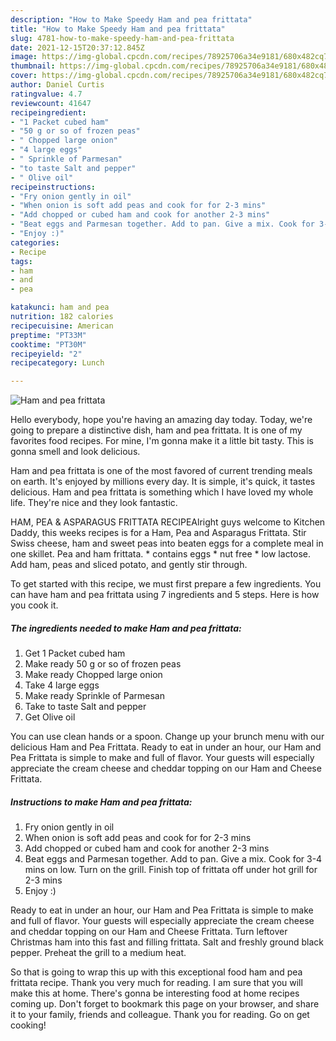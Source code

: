 ```yaml
---
description: "How to Make Speedy Ham and pea frittata"
title: "How to Make Speedy Ham and pea frittata"
slug: 4781-how-to-make-speedy-ham-and-pea-frittata
date: 2021-12-15T20:37:12.845Z
image: https://img-global.cpcdn.com/recipes/78925706a34e9181/680x482cq70/ham-and-pea-frittata-recipe-main-photo.jpg
thumbnail: https://img-global.cpcdn.com/recipes/78925706a34e9181/680x482cq70/ham-and-pea-frittata-recipe-main-photo.jpg
cover: https://img-global.cpcdn.com/recipes/78925706a34e9181/680x482cq70/ham-and-pea-frittata-recipe-main-photo.jpg
author: Daniel Curtis
ratingvalue: 4.7
reviewcount: 41647
recipeingredient:
- "1 Packet cubed ham"
- "50 g or so of frozen peas"
- " Chopped large onion"
- "4 large eggs"
- " Sprinkle of Parmesan"
- "to taste Salt and pepper"
- " Olive oil"
recipeinstructions:
- "Fry onion gently in oil"
- "When onion is soft add peas and cook for for 2-3 mins"
- "Add chopped or cubed ham and cook for another 2-3 mins"
- "Beat eggs and Parmesan together. Add to pan. Give a mix. Cook for 3-4 mins on low. Turn on the grill. Finish top of frittata off under hot grill for 2-3 mins"
- "Enjoy :)"
categories:
- Recipe
tags:
- ham
- and
- pea

katakunci: ham and pea 
nutrition: 182 calories
recipecuisine: American
preptime: "PT33M"
cooktime: "PT30M"
recipeyield: "2"
recipecategory: Lunch

---
```



![Ham and pea frittata](https://img-global.cpcdn.com/recipes/78925706a34e9181/680x482cq70/ham-and-pea-frittata-recipe-main-photo.jpg)

Hello everybody, hope you're having an amazing day today. Today, we're going to prepare a distinctive dish, ham and pea frittata. It is one of my favorites food recipes. For mine, I'm gonna make it a little bit tasty. This is gonna smell and look delicious.

Ham and pea frittata is one of the most favored of current trending meals on earth. It's enjoyed by millions every day. It is simple, it's quick, it tastes delicious. Ham and pea frittata is something which I have loved my whole life. They're nice and they look fantastic.

HAM, PEA &amp; ASPARAGUS FRITTATA RECIPEAlright guys welcome to Kitchen Daddy, this weeks recipes is for a Ham, Pea and Asparagus Frittata. Stir Swiss cheese, ham and sweet peas into beaten eggs for a complete meal in one skillet. Pea and ham frittata. * contains eggs * nut free * low lactose. Add ham, peas and sliced potato, and gently stir through.


To get started with this recipe, we must first prepare a few ingredients. You can have ham and pea frittata using 7 ingredients and 5 steps. Here is how you cook it.

<!--inarticleads1-->

##### The ingredients needed to make Ham and pea frittata:

1. Get 1 Packet cubed ham
1. Make ready 50 g or so of frozen peas
1. Make ready  Chopped large onion
1. Take 4 large eggs
1. Make ready  Sprinkle of Parmesan
1. Take to taste Salt and pepper
1. Get  Olive oil


You can use clean hands or a spoon. Change up your brunch menu with our delicious Ham and Pea Frittata. Ready to eat in under an hour, our Ham and Pea Frittata is simple to make and full of flavor. Your guests will especially appreciate the cream cheese and cheddar topping on our Ham and Cheese Frittata. 

<!--inarticleads2-->

##### Instructions to make Ham and pea frittata:

1. Fry onion gently in oil
1. When onion is soft add peas and cook for for 2-3 mins
1. Add chopped or cubed ham and cook for another 2-3 mins
1. Beat eggs and Parmesan together. Add to pan. Give a mix. Cook for 3-4 mins on low. Turn on the grill. Finish top of frittata off under hot grill for 2-3 mins
1. Enjoy :)


Ready to eat in under an hour, our Ham and Pea Frittata is simple to make and full of flavor. Your guests will especially appreciate the cream cheese and cheddar topping on our Ham and Cheese Frittata. Turn leftover Christmas ham into this fast and filling frittata. Salt and freshly ground black pepper. Preheat the grill to a medium heat. 

So that is going to wrap this up with this exceptional food ham and pea frittata recipe. Thank you very much for reading. I am sure that you will make this at home. There's gonna be interesting food at home recipes coming up. Don't forget to bookmark this page on your browser, and share it to your family, friends and colleague. Thank you for reading. Go on get cooking!
